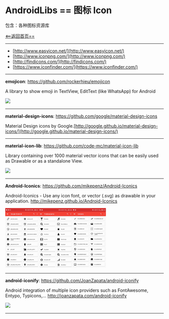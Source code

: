 # AndroidLibs == 图标 Icon

包含：各种图标资源库

[<==返回首页==](https://github.com/XXApple/AndroidLibs)

---

- [http://www.easyicon.net/](http://www.easyicon.net/)
- [http://www.iconpng.com/](http://www.iconpng.com/)
- [http://findicons.com/](http://findicons.com/)
- [https://www.iconfinder.com/](https://www.iconfinder.com/)


---

**emojicon**: https://github.com/rockerhieu/emojicon

A library to show emoji in TextView, EditText (like WhatsApp) for Android

<img src="https://raw.githubusercontent.com/rockerhieu/emojicon/master/images/sample.jpg" width="320" />

---

**material-design-icons**: https://github.com/google/material-design-icons

Material Design icons by Google.[http://google.github.io/material-design-icons/](http://google.github.io/material-design-icons/)

---

**material-icon-lib**: https://github.com/code-mc/material-icon-lib

Library containing over 1000 material vector icons that can be easily used as Drawable or as a standalone View.

<img src="https://camo.githubusercontent.com/802f5408fb1caeae9647d6e72c5905225b24220d/687474703a2f2f692e696d6775722e636f6d2f4b584866586f382e676966" width="320" />

---

**Android-Iconics**: https://github.com/mikepenz/Android-Iconics

Android-Iconics - Use any icon font, or vector (.svg) as drawable in your application. http://mikepenz.github.io/Android-Iconics

<img src="https://raw.githubusercontent.com/mikepenz/Android-Iconics/develop/DEV/github/screenshots1.jpg" width="320" />

---

**android-iconify**: https://github.com/JoanZapata/android-iconify

Android integration of multiple icon providers such as FontAwesome, Entypo, Typicons,... http://joanzapata.com/android-iconify

<img src="https://raw.githubusercontent.com/JoanZapata/android-iconify/master/graphics/androids.png" width="320" />

---
